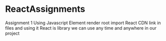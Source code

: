# ReactAssignments
Assignment 1
Using Javascript Element render root
import React CDN link  in files and using it
React is library we can use any time and anywhere in our project 
